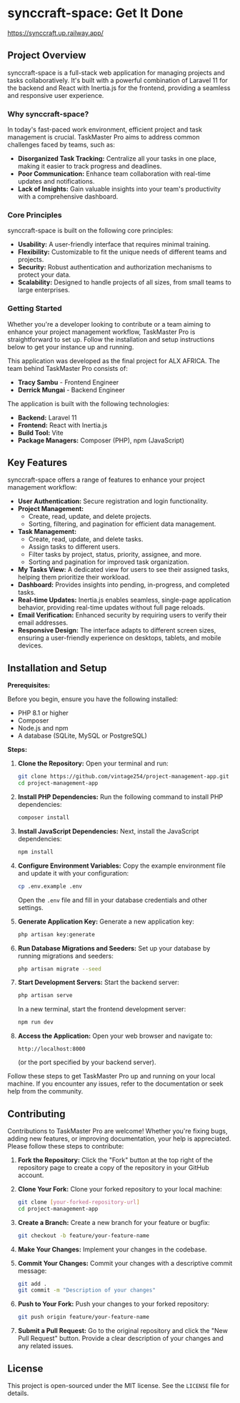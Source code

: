 # synccraft-space: Get It Done
https://synccraft.up.railway.app/

## Project Overview

synccraft-space is a full-stack web application for managing projects and tasks collaboratively. It's built with a powerful combination of Laravel 11 for the backend and React with Inertia.js for the frontend, providing a seamless and responsive user experience.

### Why synccraft-space?

In today's fast-paced work environment, efficient project and task management is crucial. TaskMaster Pro aims to address common challenges faced by teams, such as:

* **Disorganized Task Tracking:** Centralize all your tasks in one place, making it easier to track progress and deadlines.
* **Poor Communication:** Enhance team collaboration with real-time updates and notifications.
* **Lack of Insights:** Gain valuable insights into your team's productivity with a comprehensive dashboard.

### Core Principles

synccraft-space is built on the following core principles:

* **Usability:** A user-friendly interface that requires minimal training.
* **Flexibility:** Customizable to fit the unique needs of different teams and projects.
* **Security:** Robust authentication and authorization mechanisms to protect your data.
* **Scalability:** Designed to handle projects of all sizes, from small teams to large enterprises.

### Getting Started

Whether you're a developer looking to contribute or a team aiming to enhance your project management workflow, TaskMaster Pro is straightforward to set up. Follow the installation and setup instructions below to get your instance up and running.

This application was developed as the final project for ALX AFRICA. The team behind TaskMaster Pro consists of:

* **Tracy Sambu** - Frontend Engineer
* **Derrick Mungai** - Backend Engineer

The application is built with the following technologies:

* **Backend:** Laravel 11
* **Frontend:** React with Inertia.js
* **Build Tool:** Vite
* **Package Managers:** Composer (PHP), npm (JavaScript)

## Key Features

synccraft-space offers a range of features to enhance your project management workflow:

* **User Authentication:** Secure registration and login functionality.
* **Project Management:**
    * Create, read, update, and delete projects.
    * Sorting, filtering, and pagination for efficient data management.
* **Task Management:**
    * Create, read, update, and delete tasks.
    * Assign tasks to different users.
    * Filter tasks by project, status, priority, assignee, and more.
    * Sorting and pagination for improved task organization.
* **My Tasks View:** A dedicated view for users to see their assigned tasks, helping them prioritize their workload.
* **Dashboard:** Provides insights into pending, in-progress, and completed tasks.
* **Real-time Updates:** Inertia.js enables seamless, single-page application behavior, providing real-time updates without full page reloads.
* **Email Verification:** Enhanced security by requiring users to verify their email addresses.
* **Responsive Design:** The interface adapts to different screen sizes, ensuring a user-friendly experience on desktops, tablets, and mobile devices.

## Installation and Setup

**Prerequisites:**

Before you begin, ensure you have the following installed:

* PHP 8.1 or higher
* Composer
* Node.js and npm
* A database (SQLite, MySQL or PostgreSQL)

**Steps:**

1. **Clone the Repository:**
    Open your terminal and run:
    ```bash
    git clone https://github.com/vintage254/project-management-app.git
    cd project-management-app
    ```

2. **Install PHP Dependencies:**
    Run the following command to install PHP dependencies:
    ```bash
    composer install
    ```

3. **Install JavaScript Dependencies:**
    Next, install the JavaScript dependencies:
    ```bash
    npm install
    ```

4. **Configure Environment Variables:**
    Copy the example environment file and update it with your configuration:
    ```bash
    cp .env.example .env
    ```
    Open the `.env` file and fill in your database credentials and other settings.

5. **Generate Application Key:**
    Generate a new application key:
    ```bash
    php artisan key:generate
    ```

6. **Run Database Migrations and Seeders:**
    Set up your database by running migrations and seeders:
    ```bash
    php artisan migrate --seed 
    ```

7. **Start Development Servers:**
    Start the backend server:
    ```bash
    php artisan serve
    ```
    In a new terminal, start the frontend development server:
    ```bash
    npm run dev
    ```

8. **Access the Application:**
    Open your web browser and navigate to:
    ```
    http://localhost:8000
    ```
    (or the port specified by your backend server).

Follow these steps to get TaskMaster Pro up and running on your local machine. If you encounter any issues, refer to the documentation or seek help from the community.

## Contributing

Contributions to TaskMaster Pro are welcome! Whether you're fixing bugs, adding new features, or improving documentation, your help is appreciated. Please follow these steps to contribute:

1. **Fork the Repository:**
    Click the "Fork" button at the top right of the repository page to create a copy of the repository in your GitHub account.

2. **Clone Your Fork:**
    Clone your forked repository to your local machine:
    ```bash
    git clone [your-forked-repository-url]
    cd project-management-app
    ```

3. **Create a Branch:**
    Create a new branch for your feature or bugfix:
    ```bash
    git checkout -b feature/your-feature-name
    ```

4. **Make Your Changes:**
    Implement your changes in the codebase.

5. **Commit Your Changes:**
    Commit your changes with a descriptive commit message:
    ```bash
    git add .
    git commit -m "Description of your changes"
    ```

6. **Push to Your Fork:**
    Push your changes to your forked repository:
    ```bash
    git push origin feature/your-feature-name
    ```

7. **Submit a Pull Request:**
    Go to the original repository and click the "New Pull Request" button. Provide a clear description of your changes and any related issues.

## License

This project is open-sourced under the MIT license. See the `LICENSE` file for details.
 

